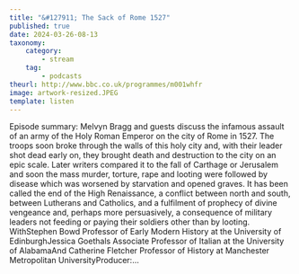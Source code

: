 ```yaml
---
title: "&#127911; The Sack of Rome 1527"
published: true
date: 2024-03-26-08-13
taxonomy:
    category:
        - stream
    tag:
        - podcasts
theurl: http://www.bbc.co.uk/programmes/m001whfr
image: artwork-resized.JPEG
template: listen
---
```


Episode summary: Melvyn Bragg and guests discuss the infamous assault of an army of the Holy Roman Emperor on the city of Rome in 1527. The troops soon broke through the walls of this holy city and, with their leader shot dead early on, they brought death and destruction to the city on an epic scale. Later writers compared it to the fall of Carthage or Jerusalem and soon the mass murder, torture, rape and looting were followed by disease which was worsened by starvation and opened graves. It has been called the end of the High Renaissance, a conflict between north and south, between Lutherans and Catholics, and a fulfilment of prophecy of divine vengeance and, perhaps more persuasively, a consequence of military leaders not feeding or paying their soldiers other than by looting. WithStephen Bowd Professor of Early Modern History at the University of EdinburghJessica Goethals Associate Professor of Italian at the University of AlabamaAnd Catherine Fletcher Professor of History at Manchester Metropolitan UniversityProducer:&hellip;
